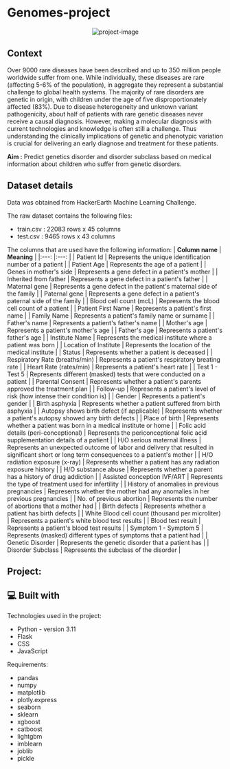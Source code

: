 # Genomes-project

<p align="center"><img src="https://socialify.git.ci/crodilla/Genomes_project/image?font=Rokkitt&amp;language=1&amp;name=1&amp;owner=1&amp;pattern=Solid&amp;theme=Auto" alt="project-image"></p>

## Context

Over 9000 rare diseases have been described and up to 350 million people worldwide suffer from one. While individually, these diseases are rare (affecting 5-6% of the population),  in aggregate they represent a substantial challenge to global health systems. The majority of rare disorders are genetic in origin, with children under the age of five disproportionately affected (83%). Due to disease heterogeneity and unknown variant pathogenicity, about half of patients with rare genetic diseases never receive a causal diagnosis. However, making a molecular diagnosis with current technologies and knowledge is often still a challenge.
Thus understanding the clinically implications of genetic and phenotypic variation is crucial for delivering an early diagnose and treatment for these patients.

**Aim :**
Predict genetics disorder and disorder subclass based on medical information about children who suffer from genetic disorders.

## Dataset details
Data was obtained from HackerEarth Machine Learning Challenge.

The raw dataset contains the following files:
- train.csv : 22083 rows x 45 columns
- test.csv : 9465 rows x 43 columns

The columns that are used have the following information:
| **Column name** 	| **Meaning** 	|
|:---:	|:---:	|
| Patient Id 	| Represents the unique identification number of a patient 	|
| Patient Age 	| Represents the age of a patient 	|
| Genes in mother's side 	| Represents a gene defect in a patient's mother 	|
| Inherited from father 	| Represents a gene defect in a patient's father 	|
| Maternal gene 	| Represents a gene defect in the patient's maternal side of the family 	|
| Paternal gene 	| Represents a gene defect in a patient's paternal side of the family 	|
| Blood cell count (mcL) 	| Represents the blood cell count of a patient 	|
| Patient First Name 	| Represents a patient's first name 	|
| Family Name 	| Represents a patient's family name or surname 	|
| Father's name 	| Represents a patient's father's name 	|
| Mother's age 	| Represents a patient's mother's age 	|
| Father's age 	| Represents a patient's father's age 	|
| Institute Name 	| Represents the medical institute where a patient was born 	|
| Location of Institute 	| Represents the location of the medical institute 	|
| Status 	| Represents whether a patient is deceased 	|
| Respiratory Rate (breaths/min) 	| Represents a patient's respiratory breating rate 	|
| Heart Rate (rates/min) 	| Represents a patient's heart rate 	|
| Test 1 - Test 5 	| Represents different (masked) tests that were conducted on a patient 	|
| Parental Consent 	| Represents whether a patient's parents approved the treatment plan 	|
| Follow-up 	| Represents a patient's level of risk (how intense their condition is) 	|
| Gender 	| Represents a patient's gender 	|
| Birth asphyxia 	| Represents whether a patient suffered from birth asphyxia 	|
| Autopsy shows birth defect (if applicable) 	| Represents whether a patient's autopsy showed any birth defects 	|
| Place of birth 	| Represents whether a patient was born in a medical institute or home 	|
| Folic acid details (peri-conceptional) 	| Represents the periconceptional folic acid supplementation details of a patient 	|
| H/O serious maternal illness 	| Represents an unexpected outcome of labor and delivery that resulted in significant short or long term consequences to a patient's mother 	|
| H/O radiation exposure (x-ray) 	| Represents whether a patient has any radiation exposure history 	|
| H/O substance abuse 	| Represents whether a parent has a history of drug addiction 	|
| Assisted conception IVF/ART 	| Represents the type of treatment used for infertility 	|
| History of anomalies in previous pregnancies 	| Represents whether the mother had any anomalies in her previous pregnancies 	|
| No. of previous abortion 	| Represents the number of abortions that a mother had 	|
| Birth defects 	| Represents whether a patient has birth defects 	|
| White Blood cell count (thousand per microliter) 	| Represents a patient's white blood test results 	|
| Blood test result 	| Represents a patient's blood test results 	|
| Symptom 1 - Symptom 5 	| Represents (masked) different types of symptoms that a patient had 	|
| Genetic Disorder 	| Represents the genetic disorder that a patient has 	|
| Disorder Subclass 	| Represents the subclass of the disorder 	|

## Project:
<h2>💻 Built with</h2>

Technologies used in the project:

*   Python - version 3.11
*   Flask
*   CSS
*   JavaScript

Requirements:
- pandas
- numpy
- matplotlib
- plotly.express
- seaborn
- sklearn
- xgboost
- catboost
- lightgbm
- imblearn
- joblib
- pickle

